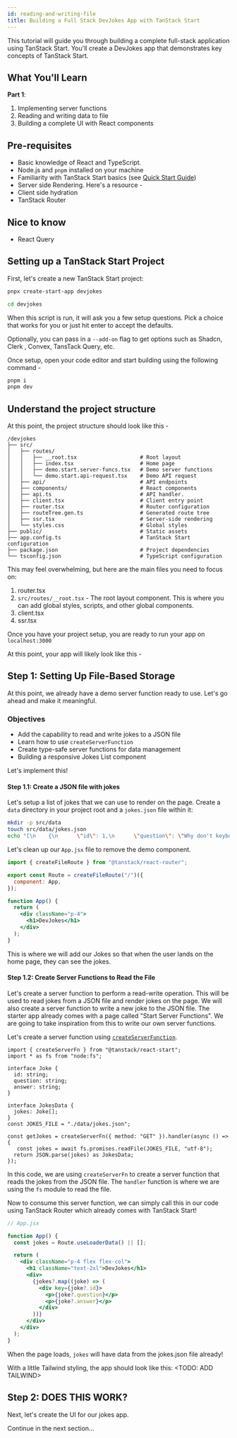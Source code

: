 ```yaml
---
id: reading-and-writing-file
title: Building a Full Stack DevJokes App with TanStack Start
---
```


This tutorial will guide you through building a complete full-stack application using TanStack Start. You'll create a DevJokes app that demonstrates key concepts of TanStack Start.

## What You'll Learn

**Part 1**:
1. Implementing server functions 
1. Reading and writing data to file 
1. Building a complete UI with React components

<!-- Part 2: 
- Implementing server functions 
- Reading and writing data to file 
- Building a complete UI with React components

Part 3: 
<TBD>  -->


## Pre-requisites

- Basic knowledge of React and TypeScript. 
- Node.js and `pnpm` installed on your machine
- Familiarity with TanStack Start basics (see [Quick Start Guide](/start/framework/react/quick-start))
- Server side Rendering. Here's a resource - <TODO>
- Client side hydration
- TanStack Router

## Nice to know
- React Query

## Setting up a TanStack Start Project

First, let's create a new TanStack Start project:

```bash
pnpx create-start-app devjokes

cd devjokes
```
When this script is run, it will ask you a few setup questions. Pick a choice that works for you or just hit enter to accept the defaults.

Optionally, you can pass in a `--add-on` flag to get options such as Shadcn, Clerk , Convex, TansTack Query, etc.

Once setup, open your code editor and start building using the following command - 

```bash
pnpm i
pnpm dev
```


## Understand the project structure
At this point, the project structure should look like this -

```
/devjokes
├── src/
│   ├── routes/
│   │   ├── __root.tsx                    # Root layout
│   │   ├── index.tsx                     # Home page
│   │   ├── demo.start.server-funcs.tsx   # Demo server functions
│   │   └── demo.start.api-request.tsx    # Demo API request
│   ├── api/                              # API endpoints
│   ├── components/                       # React components
│   ├── api.ts                            # API handler.
│   ├── client.tsx                        # Client entry point
│   ├── router.tsx                        # Router configuration
│   ├── routeTree.gen.ts                  # Generated route tree
│   ├── ssr.tsx                           # Server-side rendering
│   └── styles.css                        # Global styles
├── public/                               # Static assets
├── app.config.ts                         # TanStack Start configuration
├── package.json                          # Project dependencies
└── tsconfig.json                         # TypeScript configuration
```

<TODO>

This may feel overwhelming, but here are the main files you need to focus on:
1. router.tsx
1. `src/routes/__root.tsx` - The root layout component. This is where you can add global styles, scripts, and other global components.
1. client.tsx
1. ssr.tsx


Once you have your project setup, you are ready to run your app on `localhost:3000`

At this point, your app will likely look like this - 

<INSERT PHOTO-1>


## Step 1: Setting Up File-Based Storage
At this point, we already have a demo server function ready to use. Let's go ahead and make it meaningful.

### Objectives
- Add the capability to read and write jokes to a JSON file
- Learn how to use `createServerFunction` 
- Create type-safe server functions for data management
- Building a responsive Jokes List component

Let's implement this! 

#### Step 1.1: Create a JSON file with jokes
Let's setup a list of jokes that we can use to render on the page. Create a `data` directory in your project root and a `jokes.json` file within it:

```bash
mkdir -p src/data
touch src/data/jokes.json
echo "[\n    {\n      \"id\": 1,\n      \"question\": \"Why don't keyboards sleep?\",\n      \"answer\": \"Because they have two shifts\"\n    },\n    \n        {\n          \"id\": 2,\n          \"question\": \"Are you a RESTful API?\",\n          \"answer\": \"Because you GET my attention, PUT some love, POST the cutest smile, and DELETE my bad day\"\n        },\n        {\n          \"id\": 3,\n          \"question\": \"I used to know a joke about Java\",\n          \"answer\": \"But I run out of memory.\"\n        },\n        {\n          \"id\": 4,\n          \"question\": \"Why do Front-End Developers eat lunch alone?\",\n          \"answer\": \"Because, they don't know how to join tables.\"\n        },\n        {\n          \"id\": 5,\n          \"question\": \"I am declaring a war.\",\n          \"answer\": \"var war;\"\n        }\n      ]"  > src/data/jokes.json
```




Let's clean up our `App.jsx` file to remove the demo component. 


```jsx
import { createFileRoute } from "@tanstack/react-router";

export const Route = createFileRoute("/")({
  component: App,
});

function App() {
  return (
    <div className="p-4">
      <h1>DevJokes</h1>
    </div>
  );
}

```

This is where we will add our Jokes so that when the user lands on the home page, they can see the jokes.

  #### Step 1.2: Create Server Functions to Read the File

  Let's create a server function to perform a read-write operation. This will be used to read jokes from a JSON file and render jokes on the page. We will also create a server function to write a new  joke to the JSON file.
   The starter app already comes with a page called "Start Server Functions". We are going to take inspiration from this to write our own server functions. 
   
 Let's create a server function using [`createServerFunction`](https://tanstack.com/start/latest/docs/framework/react/server-functions). 



```tsx
import { createServerFn } from "@tanstack/react-start";
import * as fs from "node:fs";

interface Joke {
  id: string;
  question: string;
  answer: string;
}

interface JokesData {
  jokes: Joke[];
}
const JOKES_FILE = "./data/jokes.json";

const getJokes = createServerFn({ method: "GET" }).handler(async () => {
   const jokes = await fs.promises.readFile(JOKES_FILE, "utf-8");
  return JSON.parse(jokes) as JokesData;
});

```

In this code, we are using `createServerFn` to create a server function that reads the jokes from the JSON file. The `handler` function is where we are using the `fs` module to read the file. 

Now to consume this server function, we can simply call this in our code using TanStack Router which already comes with TanStack Start! 

```jsx
// App.jsx

function App() {
  const jokes = Route.useLoaderData() || [];

  return (
    <div className="p-4 flex flex-col">
      <h1 className="text-2xl">DevJokes</h1>
      <div>
        {jokes?.map((joke) => (
          <div key={joke?.id}>
            <p>{joke?.question}</p>
            <p>{joke?.answer}</p>
          </div>
        ))}
      </div>
    </div>
  );
}
```
When the page loads, `jokes` will have data from the jokes.json file already! 


With a little Tailwind styling, the app should look like this: 
<TODO: ADD TAILWIND>

<INSERT PHOTO-3>


<EXPLANATION OF WHAT HAPPENED HERE>



## Step 2: DOES THIS WORK? 

Next, let's create the UI for our jokes app.

Continue in the next section...
